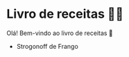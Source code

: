 #  Livro de receitas :woman_cook:

Olá! Bem-vindo ao livro de receitas :wave:

- Strogonoff de Frango